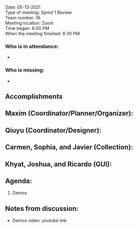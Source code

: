 Date: 05-13-2021 <br>
Type of meeting: Sprint 1 Review <br>
Team number: 16 <br>
Meeting location: Zoom <br>
Time began: 8:00 PM <br> 
When the meeting finished: 8:30 PM

### Who is in attendance:
-

### Who is missing:
-

## Accomplishments
Maxim (Coordinator/Planner/Organizer):
-

Qiuyu (Coordinator/Designer):
-

Carmen, Sophia, and Javier (Collection):
-

Khyat, Joshua, and Ricardo (GUI):
-

## Agenda:
1. Demos

## Notes from discussion:
- Demos video: youtube link
